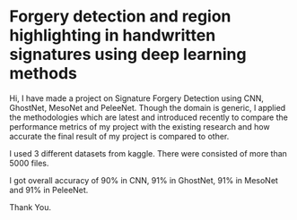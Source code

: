 # Forgery detection and region highlighting in handwritten signatures using deep learning methods
Hi, I have made a project on Signature Forgery Detection using CNN, GhostNet, MesoNet and PeleeNet. Though the domain is generic, I applied the methodologies which are latest and introduced recently to compare the performance metrics of my project with the existing research and how accurate the final result of my project is compared to other.  

I used 3 different datasets from kaggle. There were consisted of more than 5000 files.

I got overall accuracy of 90% in CNN, 91% in GhostNet, 91% in MesoNet and 91% in PeleeNet.

Thank You.
